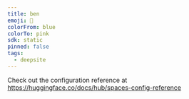 ```yaml
---
title: ben
emoji: 🐳
colorFrom: blue
colorTo: pink
sdk: static
pinned: false
tags:
  - deepsite
---
```


Check out the configuration reference at https://huggingface.co/docs/hub/spaces-config-reference